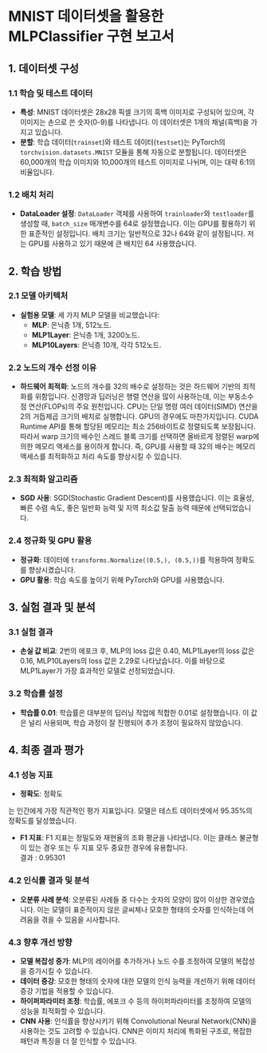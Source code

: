 # MNIST 데이터셋을 활용한 MLPClassifier 구현 보고서

## 1. 데이터셋 구성

### 1.1 학습 및 테스트 데이터

-   **특성**: MNIST 데이터셋은 28x28 픽셀 크기의 흑백 이미지로 구성되어 있으며, 각 이미지는 손으로 쓴 숫자(0-9)를 나타냅니다. 이 데이터셋은 1개의 채널(흑백)을 가지고 있습니다.
-   **분할**: 학습 데이터(`trainset`)와 테스트 데이터(`testset`)는 PyTorch의 `torchvision.datasets.MNIST` 모듈을 통해 자동으로 분할됩니다. 데이터셋은 60,000개의 학습 이미지와 10,000개의 테스트 이미지로 나뉘며, 이는 대략 6:1의 비율입니다.

### 1.2 배치 처리

-   **DataLoader 설정**: `DataLoader` 객체를 사용하여 `trainloader`와 `testloader`를 생성할 때, `batch_size` 매개변수를 64로 설정했습니다. 이는 GPU를 활용하기 위한 표준적인 설정입니다. 배치 크기는 일반적으로 32나 64와 같이 설정됩니다. 저는 GPU를 사용하고 있기 때문에 큰 배치인 64 사용했습니다.

## 2. 학습 방법

### 2.1 모델 아키텍처

-   **실험용 모델**: 세 가지 MLP 모델을 비교했습니다:
    -   **MLP**: 은닉층 1개, 512노드.
    -   **MLP1Layer**: 은닉층 1개, 3200노드.
    -   **MLP10Layers**: 은닉층 10개, 각각 512노드.

### 2.2 노드의 개수 선정 이유

-   **하드웨어 최적화**: 노드의 개수를 32의 배수로 설정하는 것은 하드웨어 기반의 최적화를 위함입니다. 신경망과 딥러닝은 행렬 연산을 많이 사용하는데, 이는 부동소수점 연산(FLOPs)의 주요 원천입니다. CPU는 단일 명령 여러 데이터(SIMD) 연산을 2의 거듭제곱 크기의 배치로 실행합니다.
    GPU의 경우에도 마찬가지입니다. CUDA Runtime API를 통해 할당된 메모리는 최소 256바이트로 정렬되도록 보장됩니다. 따라서 warp 크기의 배수인 스레드 블록 크기를 선택하면 올바르게 정렬된 warp에 의한 메모리 액세스를 용이하게 합니다.
    즉, GPU를 사용할 때 32의 배수는 메모리 액세스를 최적화하고 처리 속도를 향상시킬 수 있습니다.

### 2.3 최적화 알고리즘

-   **SGD 사용**: SGD(Stochastic Gradient Descent)를 사용했습니다. 이는 효율성, 빠른 수렴 속도, 좋은 일반화 능력 및 지역 최소값 탈출 능력 때문에 선택되었습니다.

### 2.4 정규화 및 GPU 활용

-   **정규화**: 데이터에 `transforms.Normalize((0.5,), (0.5,))`를 적용하여 정확도를 향상시켰습니다.
-   **GPU 활용**: 학습 속도를 높이기 위해 PyTorch와 GPU를 사용했습니다.

## 3. 실험 결과 및 분석

### 3.1 실험 결과

-   **손실 값 비교**: 2번의 에포크 후, MLP의 loss 값은 0.40, MLP1Layer의 loss 값은 0.16, MLP10Layers의 loss 값은 2.29로 나타났습니다. 이를 바탕으로 MLP1Layer가 가장 효과적인 모델로 선정되었습니다.

### 3.2 학습률 설정

-   **학습률 0.01**: 학습률은 대부분의 딥러닝 작업에 적합한 0.01로 설정했습니다. 이 값은 널리 사용되며, 학습 과정이 잘 진행되어 추가 조정이 필요하지 않았습니다.

## 4. 최종 결과 평가

### 4.1 성능 지표

-   **정확도**: 정확도

는 인간에게 가장 직관적인 평가 지표입니다. 모델은 테스트 데이터셋에서 95.35%의 정확도를 달성했습니다.

-   **F1 지표**: F1 지표는 정밀도와 재현율의 조화 평균을 나타냅니다. 이는 클래스 불균형이 있는 경우 또는 두 지표 모두 중요한 경우에 유용합니다.  
    결과 : 0.95301

### 4.2 인식률 결과 및 분석

-   **오분류 사례 분석**: 오분류된 사례들 중 다수는 숫자의 모양이 많이 이상한 경우였습니다. 이는 모델이 표준적이지 않은 글씨체나 모호한 형태의 숫자를 인식하는데 어려움을 겪을 수 있음을 시사합니다.

### 4.3 향후 개선 방향

-   **모델 복잡성 증가**: MLP의 레이어를 추가하거나 노드 수를 조정하여 모델의 복잡성을 증가시킬 수 있습니다.
-   **데이터 증강**: 모호한 형태의 숫자에 대한 모델의 인식 능력을 개선하기 위해 데이터 증강 기법을 적용할 수 있습니다.
-   **하이퍼파라미터 조정**: 학습률, 에포크 수 등의 하이퍼파라미터를 조정하여 모델의 성능을 최적화할 수 있습니다.
-   **CNN 사용**: 인식률을 향상시키기 위해 Convolutional Neural Network(CNN)을 사용하는 것도 고려할 수 있습니다. CNN은 이미지 처리에 특화된 구조로, 복잡한 패턴과 특징을 더 잘 인식할 수 있습니다.
